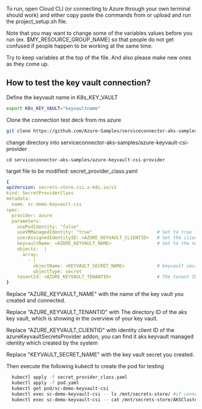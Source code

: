 To run, open Cloud CLI (or connecting to Azure through your own terminal should work) and either copy paste
the commands from or upload and run the project_setup.sh file.

Note that you may want to change some of the variables values before you run (ex. $MY_RESOURCE_GROUP_NAME)
so that people do not get confused if people happen to be working at the same time.

Try to keep variables at the top of the file. And also please make new ones as they come up.



## How to test the key vault connection?
Define the keyvault name in K8s_KEY_VAULT
```bash
export K8s_KEY_VAULT="keyvaultname"
```

Clone the connection test deck from ms azure

```bash
git clone https://github.com/Azure-Samples/serviceconnector-aks-samples.git
```
change directory into serviceconnector-aks-samples/azure-keyvault-csi-provider
```
cd serviceconnector-aks-samples/azure-keyvault-csi-provider
```
target file to be modified: secret_provider_class.yaml
```yaml
{
apiVersion: secrets-store.csi.x-k8s.io/v1
kind: SecretProviderClass
metadata:
  name: sc-demo-keyvault-csi
spec:
  provider: azure
  parameters:
    usePodIdentity: "false"
    useVMManagedIdentity: "true"                        # Set to true for using managed identity
    userAssignedIdentityID: <AZURE_KEYVAULT_CLIENTID>   # Set the clientID of the user-assigned managed identity to use
    keyvaultName: <AZURE_KEYVAULT_NAME>                 # Set to the name of your key vault
    objects:  |
      array:
        - |
          objectName: <KEYVAULT_SECRET_NAME>            # keyvault secret name
          objectType: secret
    tenantId: <AZURE_KEYVAULT_TENANTID>                 # The tenant ID of the key vault
}
```

Replace "AZURE_KEYVAULT_NAME" with the name of the key vault you created and connected.

Replace "AZURE_KEYVAULT_TENANTID" with The directory ID of the aks key vault, which is showing in the overview of your key vault.

Replace "AZURE_KEYVAULT_CLIENTID" with identity client ID of the azureKeyvaultSecretsProvider addon, you can find it aks keyvault managed identity which created by the system

Replace "KEYVAULT_SECRET_NAME" with the key vault secret you created.

Then execute the following kubectl to create the pod for testing
```bash
  kubectl apply -f secret_provider_class.yaml
  kubectl apply -f pod.yaml
  kubectl get pod/sc-demo-keyvault-csi
  kubectl exec sc-demo-keyvault-csi -- ls /mnt/secrets-store/ #if connected, it will show your secret name
  kubectl exec sc-demo-keyvault-csi -- cat /mnt/secrets-store/AKSClusterSecret ##if connected, it will show your secret value
```